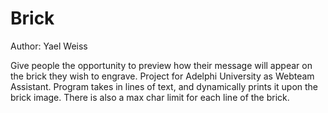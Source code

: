 # Brick
Author: Yael Weiss

 Give people the opportunity to preview how their message will appear on the brick they wish to engrave. Project for Adelphi University as Webteam Assistant.
 Program takes in lines of text, and dynamically prints it upon the brick image. There is also a max char limit for each line of the brick.

<img scr="images/ScreenshotBrick.png">